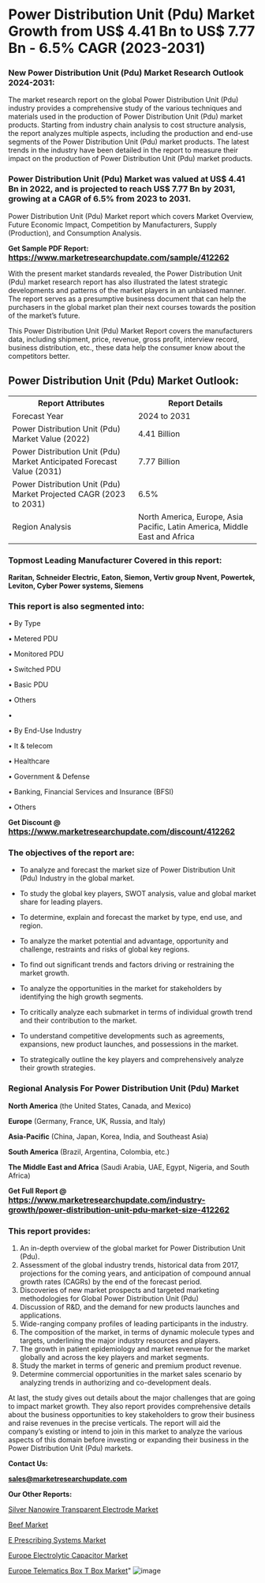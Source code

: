 # Power Distribution Unit (Pdu) Market Growth from US$ 4.41 Bn to US$ 7.77 Bn - 6.5% CAGR (2023-2031)

<strong><h3>New Power Distribution Unit (Pdu) Market Research Outlook 2024-2031:</h3></strong>

The market research report on the global Power Distribution Unit (Pdu) industry provides a comprehensive study of the various techniques and materials used in the production of Power Distribution Unit (Pdu) market products. Starting from industry chain analysis to cost structure analysis, the report analyzes multiple aspects, including the production and end-use segments of the Power Distribution Unit (Pdu) market products. The latest trends in the industry have been detailed in the report to measure their impact on the production of Power Distribution Unit (Pdu) market products.

<strong><h3>Power Distribution Unit (Pdu) Market was valued at US$ 4.41 Bn in 2022, and is projected to reach US$ 7.77 Bn by 2031, growing at a CAGR of 6.5% from 2023 to 2031.</h3></strong>

Power Distribution Unit (Pdu) Market report which covers Market Overview, Future Economic Impact, Competition by Manufacturers, Supply (Production), and Consumption Analysis.

<strong>Get Sample PDF Report: <a href=https://www.marketresearchupdate.com/sample/412262><font size=3 color=#0000ff>https://www.marketresearchupdate.com/sample/412262</font></a></strong>

With the present market standards revealed, the Power Distribution Unit (Pdu) market research report has also illustrated the latest strategic developments and patterns of the market players in an unbiased manner. The report serves as a presumptive business document that can help the purchasers in the global market plan their next courses towards the position of the market’s future.

This Power Distribution Unit (Pdu) Market Report covers the manufacturers data, including shipment, price, revenue, gross profit, interview record, business distribution, etc., these data help the consumer know about the competitors better.

<html>
<body>

<h2>Power Distribution Unit (Pdu) Market Outlook:</h2>

<table>
  <tr>
    <th>Report Attributes</th>
    <th>Report Details</th>
  </tr>
  <tr>
    <td>Forecast Year</td>
    <td>2024 to 2031</td>
  </tr>
  <tr>
    <td>Power Distribution Unit (Pdu) Market Value (2022)</td>
    <td>4.41 Billion</td>
  </tr>
  <tr>
    <td>Power Distribution Unit (Pdu) Market Anticipated Forecast Value (2031)</td>
    <td>7.77 Billion</td>
  </tr>
  <tr>
    <td>Power Distribution Unit (Pdu) Market Projected CAGR (2023 to 2031)</td>
    <td>6.5%</td>
  </tr>
  <tr>
    <td>Region Analysis</td>
    <td>North America, Europe, Asia Pacific, Latin America, Middle East and Africa</td>
  </tr>
</table>

</body>
</html>

<strong><h3>Topmost Leading Manufacturer Covered in this report:</h3></strong>

<strong>Raritan, Schneider Electric, Eaton, Siemon, Vertiv group Nvent, Powertek, Leviton, Cyber Power systems, Siemens</strong>

<strong><h3>This report is also segmented into:</h3></strong>

• By Type

• Metered PDU

• Monitored PDU

• Switched PDU

• Basic PDU

• Others

• 

• By End-Use Industry

• It & telecom

• Healthcare

• Government & Defense

• Banking, Financial Services and Insurance (BFSI)

• Others

<strong>Get Discount @ <a href=https://www.marketresearchupdate.com/discount/412262><font size=3 color=#0000ff>https://www.marketresearchupdate.com/discount/412262</font></a></strong>

<strong><h3>The objectives of the report are:</h3></strong>

- To analyze and forecast the market size of Power Distribution Unit (Pdu) Industry in the global market.

- To study the global key players, SWOT analysis, value and global market share for leading players.

- To determine, explain and forecast the market by type, end use, and region.

- To analyze the market potential and advantage, opportunity and challenge, restraints and risks of global key regions.

- To find out significant trends and factors driving or restraining the market growth.

- To analyze the opportunities in the market for stakeholders by identifying the high growth segments.

- To critically analyze each submarket in terms of individual growth trend and their contribution to the market.

- To understand competitive developments such as agreements, expansions, new product launches, and possessions in the market.

- To strategically outline the key players and comprehensively analyze their growth strategies.

<strong><h3>Regional Analysis For Power Distribution Unit (Pdu) Market</h3></strong>

<strong>North America</strong> (the United States, Canada, and Mexico)

<strong>Europe</strong> (Germany, France, UK, Russia, and Italy)

<strong>Asia-Pacific</strong> (China, Japan, Korea, India, and Southeast Asia)

<strong>South America</strong> (Brazil, Argentina, Colombia, etc.)

<strong>The Middle East and Africa</strong> (Saudi Arabia, UAE, Egypt, Nigeria, and South Africa)

<strong>Get Full Report @ <a href=https://www.marketresearchupdate.com/industry-growth/power-distribution-unit-pdu-market-size-412262><font size=3 color=#0000ff>https://www.marketresearchupdate.com/industry-growth/power-distribution-unit-pdu-market-size-412262</font></a></strong>

<strong><h3>This report provides:</h3></strong>
<ol>
  <li>An in-depth overview of the global market for Power Distribution Unit (Pdu).</li>
  <li>Assessment of the global industry trends, historical data from 2017, projections for the coming years, and anticipation of compound annual growth rates (CAGRs) by the end of the forecast period.</li>
  <li>Discoveries of new market prospects and targeted marketing methodologies for Global Power Distribution Unit (Pdu)</li>
  <li>Discussion of R&amp;D, and the demand for new products launches and applications.</li>
  <li>Wide-ranging company profiles of leading participants in the industry.</li>
  <li>The composition of the market, in terms of dynamic molecule types and targets, underlining the major industry resources and players.</li>
  <li>The growth in patient epidemiology and market revenue for the market globally and across the key players and market segments.</li>
  <li>Study the market in terms of generic and premium product revenue.</li>
  <li>Determine commercial opportunities in the market sales scenario by analyzing trends in authorizing and co-development deals.</li>
</ol>

At last, the study gives out details about the major challenges that are going to impact market growth. They also report provides comprehensive details about the business opportunities to key stakeholders to grow their business and raise revenues in the precise verticals. The report will aid the company’s existing or intend to join in this market to analyze the various aspects of this domain before investing or expanding their business in the Power Distribution Unit (Pdu) markets.

<strong>Contact Us:</strong>

<strong>sales@marketresearchupdate.com</strong>

<strong>Our Other Reports:</strong>

<a href=https://www.linkedin.com/pulse/silver-nanowire-transparent-electrode-market>Silver Nanowire Transparent Electrode Market</a>

<a href=https://www.linkedin.com/pulse/beef-market-2023-top-key-players-types-applications>Beef Market</a>

<a href=https://www.linkedin.com/pulse/e-prescribing-systems-market-size-trends-consumption>E Prescribing Systems Market</a>

<a href=https://www.linkedin.com/pulse/europe-electrolytic-capacitor-market-2023-industry>Europe Electrolytic Capacitor Market</a>

<a href=https://www.linkedin.com/pulse/europe-telematics-box-t-box-market-advancing>Europe Telematics Box T Box Market</a>"
![image](https://github.com/Ankan-2/Market-Research-News/assets/158291571/56464be7-3ee8-463d-8496-bc0e65e419df)
